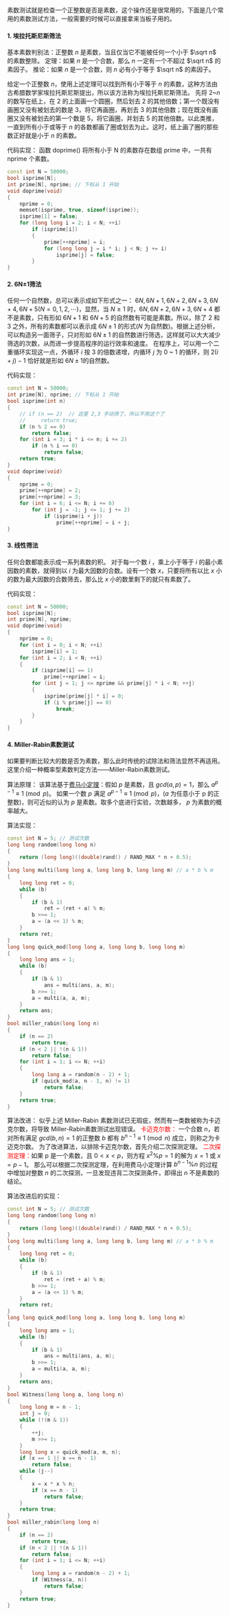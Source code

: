 
素数测试就是检查一个正整数是否是素数，这个操作还是很常用的，下面是几个常用的素数测试方法，一般需要的时候可以直接拿来当板子用的。 

#### 1. 埃拉托斯尼斯筛法
基本素数判别法：正整数 $n$ 是素数，当且仅当它不能被任何一个小于 $\sqrt n$ 的素数整除。
定理：如果 $n$ 是一个合数，那么 $n$ 一定有一个不超过 $\sqrt n$ 的素因子。
推论：如果 $n$ 是一个合数，则 $n$ 必有小于等于 $\sqrt n$ 的素因子。 

<!--more-->

给定一个正整数 $n$，使用上述定理可以找到所有小于等于 $n$ 的素数，这种方法由古希腊数学家埃拉托斯尼斯提出，所以该方法称为埃拉托斯尼斯筛法。
先将 $2$~$n$ 的数写在纸上，在 $2$ 的上面画一个圆圈，然后划去 $2$ 的其他倍数；第一个既没有画圈又没有被划去的数是 $3$，将它再画圈，再划去 $3$ 的其他倍数；现在既没有画圈又没有被划去的第一个数是 $5$，将它画圈，并划去 $5$ 的其他倍数。以此类推，一直到所有小于或等于 $n$ 的各数都画了圈或划去为止。这时，纸上画了圈的那些数正好就是小于 $n$ 的素数。

代码实现：
函数 doprime() 将所有小于 N 的素数存在数组 prime 中，一共有 nprime 个素数。
```cpp
const int N = 50000;
bool isprime[N];
int prime[N], nprime; // 下标从 1 开始
void doprime(void)
{
    nprime = 0;
    memset(isprime, true, sizeof(isprime));
    isprime[1] = false;
    for (long long i = 2; i < N; ++i)
        if (isprime[i])
        {
            prime[++nprime] = i;
            for (long long j = i * i; j < N; j += i)
                isprime[j] = false;
        }
}
```

#### 2. 6N±1筛法
任何一个自然数，总可以表示成如下形式之一：
$6N,6N+1,6N+2,6N+3,6N+4,6N+5 (N=0,1,2,\cdots)$，显然，当 $N\geq 1$ 时，$6N,6N+2,6N+3,6N+4$ 都不是素数，只有形如 $6N+1$ 和 $6N+5$ 的自然数有可能是素数。所以，除了 $2$ 和 $3$ 之外，所有的素数都可以表示成 $6N±1$ 的形式($N$ 为自然数)。根据上述分析，可以构造另一面筛子，只对形如 $6N±1$ 的自然数进行筛选，这样就可以大大减少筛选的次数，从而进一步提高程序的运行效率和速度。
在程序上，可以用一个二重循环实现这一点，外循环 $i$ 按 $3$ 的倍数递增，内循环 $j$ 为 $0$ ~ $1$ 的循环，则 $2(i+j)-1$ 恰好就是形如 $6N±1$的自然数。

代码实现：
```cpp
const int N = 50000;
int prime[N], nprime; // 下标从 1 开始
bool isprime(int n)
{
    // if (n == 2)  // 这里 2,3 手动筛了，所以不用这个了
    //     return true;
    if (n % 2 == 0)
        return false;
    for (int i = 3; i * i <= n; i += 2)
        if (n % i == 0)
            return false;
    return true;
}
void doprime(void)
{
    nprime = 0;
    prime[++nprime] = 2;
    prime[++nprime] = 3;
    for (int i = 6; i <= N; i += 6)
        for (int j = -1; j <= 1; j += 2)
            if (isprime(i + j))
                prime[++nprime] = i + j;
}
```
#### 3. 线性筛法
任何合数都能表示成一系列素数的积。
对于每一个数 $i$ ，乘上小于等于 $i$ 的最小素因数的素数，就得到以 $i$ 为最大因数的合数。设有一个数 $x$，只要将所有以比 $x$ 小的数为最大因数的合数筛去，那么比 $x$ 小的数里剩下的就只有素数了。

代码实现：
```cpp
const int N = 50000;
bool isprime[N];
int prime[N], nprime;
void doprime(void)
{
    nprime = 0;
    for (int i = 0; i < N; ++i)
        isprime[i] = 1;
    for (int i = 2; i < N; ++i)
    {
        if (isprime[i] == 1)
            prime[++nprime] = i;
        for (int j = 1; j <= nprime && prime[j] * i < N; ++j)
        {
            isprime[prime[j] * i] = 0;
            if (i % prime[j] == 0)
                break;
        }
    }
}
```

#### 4. Miller-Rabin素数测试

如果要判断比较大的数是否为素数，那么此时传统的试除法和筛法显然不再适用。这里介绍一种概率型素数判定方法——Miller-Rabin素数测试。

算法原理：
该算法基于[费马小定理](https://gukaifeng.me/2018/09/04/%E5%88%9D%E7%AD%89%E6%95%B0%E8%AE%BA%E5%9B%9B%E5%A4%A7%E5%AE%9A%E7%90%86/#4-%E8%B4%B9%E9%A9%AC%E5%B0%8F%E5%AE%9A%E7%90%86)：假如 $p$ 是素数，且 $gcd(a,p)=1$，那么 $a^{p-1}\equiv1\pmod p$。
如果一个数 $p$ 满足 $a^{p-1}\equiv1\pmod p$，($a$ 为任意小于 p 的正整数)，则可近似的认为 $p$ 是素数。取多个底进行实验，次数越多， $p$ 为素数的概率越大。

算法实现：
```cpp
const int N = 5; // 测试次数
long long random(long long n)
{
    return (long long)((double)rand() / RAND_MAX * n + 0.5);
}
long long multi(long long a, long long b, long long m) // a * b % m
{
    long long ret = 0;
    while (b)
    {
        if (b & 1)
            ret = (ret + a) % m;
        b >>= 1;
        a = (a << 1) % m;
    }
    return ret;
}
long long quick_mod(long long a, long long b, long long m)
{
    long long ans = 1;
    while (b)
    {
        if (b & 1)
            ans = multi(ans, a, m);
        b >>= 1;
        a = multi(a, a, m);
    }
    return ans;
}
bool miller_rabin(long long n)
{
    if (n == 2)
        return true;
    if (n < 2 || !(n & 1))
        return false;
    for (int i = 1; i <= N; ++i)
    {
        long long a = random(n - 2) + 1;
        if (quick_mod(a, n - 1, n) != 1)
            return false;
    }
    return true;
}
```

算法改进：
似乎上述 Miller-Rabin 素数测试已无瑕疵，然而有一类数被称为卡迈克尔数，将导致 Miller-Rabin素数测试出现错误。
<font color="red">卡迈克尔数：</font> 一个合数 $n$，若对所有满足 $gcd(b,n)=1$ 的正整数 $b$ 都有 $b^{n-1}\equiv 1\pmod n$ 成立，则称之为卡迈克尔数。
为了改进算法，以排除卡迈克尔数，首先介绍二次探测定理。
<font color="red">二次探测定理：</font>如果 p 是一个素数，且 $0<x<p$，则方程 $x^2\%p=1$ 的解为 $x=1$ 或 $x=p-1$。
那么可以根据二次探测定理，在利用费马小定理计算 $b^{n-1}\%n$ 的过程中增加对整数 $n$ 的二次探测，一旦发现违背二次探测条件，即得出 $n$ 不是素数的结论。

算法改进后的实现：
```cpp
const int N = 5; // 测试次数
long long random(long long n)
{
    return (long long)((double)rand() / RAND_MAX * n + 0.5);
}
long long multi(long long a, long long b, long long m) // a * b % m
{
    long long ret = 0;
    while (b)
    {
        if (b & 1)
            ret = (ret + a) % m;
        b >>= 1;
        a = (a << 1) % m;
    }
    return ret;
}
long long quick_mod(long long a, long long b, long long m)
{
    long long ans = 1;
    while (b)
    {
        if (b & 1)
            ans = multi(ans, a, m);
        b >>= 1;
        a = multi(a, a, m);
    }
    return ans;
}
bool Witness(long long a, long long n)
{
    long long m = n - 1;
    int j = 0;
    while (!(m & 1))
    {
        ++j;
        m >>= 1;
    }
    long long x = quick_mod(a, m, n);
    if (x == 1 || x == n - 1)
        return false;
    while (j--)
    {
        x = x * x % n;
        if (x == n - 1)
            return false;
    }
    return true;
}
bool miller_rabin(long long n)
{
    if (n == 2)
        return true;
    if (n < 2 || !(n & 1))
        return false;
    for (int i = 1; i <= N; ++i)
    {
        long long a = random(n - 2) + 1;
        if (Witness(a, n))
            return false;
    }
    return true;
}
```